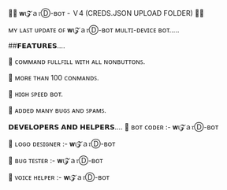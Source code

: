 👨‍💻 𝐰ι𝓩ａ𝔯Ⓓ-ʙᴏᴛ - Ｖ4 (CREDS.JSON UPLOAD FOLDER) 👨‍💻

ᴍʏ ʟᴀꜱᴛ ᴜᴘᴅᴀᴛᴇ ᴏꜰ 𝐰ι𝓩ａ𝔯Ⓓ-ʙᴏᴛ ᴍᴜʟᴛɪ-ᴅᴇᴠɪᴄᴇ ʙᴏᴛ.....

##𝗙𝗘𝗔𝗧𝗨𝗥𝗘𝗦....

📍 ᴄᴏᴍᴍᴀɴᴅ ꜰᴜʟʟꜰɪʟʟ ᴡɪᴛʜ ᴀʟʟ ɴᴏɴʙᴜᴛᴛᴏɴꜱ.

📍 ᴍᴏʀᴇ ᴛʜᴀɴ 100 ᴄᴏɴᴍᴀɴᴅꜱ.

📍 ʜɪɢʜ ꜱᴘᴇᴇᴅ ʙᴏᴛ.

📍 ᴀᴅᴅᴇᴅ ᴍᴀɴʏ ʙᴜɢꜱ ᴀɴᴅ ꜱᴘᴀᴍꜱ.

𝗗𝗘𝗩𝗘𝗟𝗢𝗣𝗘𝗥𝗦 𝗔𝗡𝗗 𝗛𝗘𝗟𝗣𝗘𝗥𝗦....
🔖 ʙᴏᴛ ᴄᴏᴅᴇʀ :- 𝐰ι𝓩ａ𝔯Ⓓ-ʙᴏᴛ

🔖 ʟᴏɢᴏ ᴅᴇꜱɪɢɴᴇʀ :- 𝐰ι𝓩ａ𝔯Ⓓ-ʙᴏᴛ

🔖 ʙᴜɢ ᴛᴇꜱᴛᴇʀ :- 𝐰ι𝓩ａ𝔯Ⓓ-ʙᴏᴛ

🔖 ᴠᴏɪᴄᴇ ʜᴇʟᴘᴇʀ :- 𝐰ι𝓩ａ𝔯Ⓓ-ʙᴏᴛ

